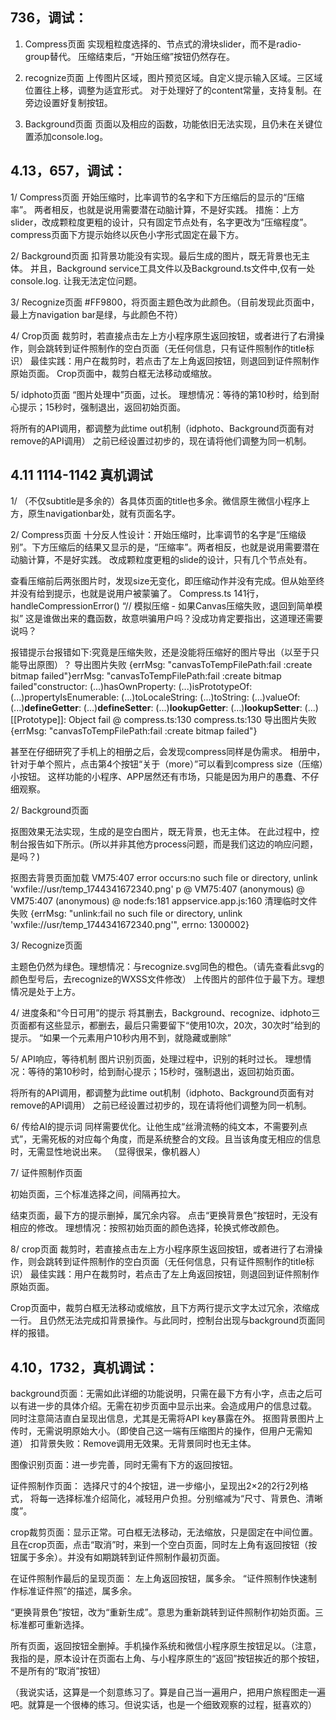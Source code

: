 






## 736，调试：
1. Compress页面
实现粗粒度选择的、节点式的滑块slider，而不是radio-group替代。
压缩结束后，“开始压缩”按钮仍然存在。

2. recognize页面
上传图片区域，图片预览区域。自定义提示输入区域。三区域位置往上移，调整为适宜形式。
对于处理好了的content常量，支持复制。在旁边设置好复制按钮。

3. Background页面
页面以及相应的函数，功能依旧无法实现，且仍未在关键位置添加console.log。



## 4.13，657，调试：

1/ Compress页面
开始压缩时，比率调节的名字和下方压缩后的显示的“压缩率”。
两者相反，也就是说用需要潜在动脑计算，不是好实践。
措施：上方slider，改成颗粒度更粗的设计，只有固定节点处有，名字更改为“压缩程度”。
compress页面下方提示始终以灰色小字形式固定在最下方。

2/ Background页面
扣背景功能没有实现。最后生成的图片，既无背景也无主体。
并且，Background service工具文件以及Background.ts文件中,仅有一处console.log.
让我无法定位问题。

3/ Recognize页面
#FF9800，将页面主题色改为此颜色。（目前发现此页面中，最上方navigation bar是绿，与此颜色不符）

4/ Crop页面
裁剪时，若直接点击左上方小程序原生返回按钮，或者进行了右滑操作，则会跳转到证件照制作的空白页面（无任何信息，只有证件照制作的title标识）
最佳实践：用户在裁剪时，若点击了左上角返回按钮，则退回到证件照制作原始页面。
Crop页面中，裁剪白框无法移动或缩放。

5/ idphoto页面
“图片处理中”页面，过长。
理想情况：等待的第10秒时，给到耐心提示；15秒时，强制退出，返回初始页面。

将所有的API调用，都调整为此time out机制（idphoto、Background页面有对remove的API调用）
之前已经设置过初步的，现在请将他们调整为同一机制。



## 4.11  1114-1142  真机调试

1/ （不仅subtitle是多余的）各具体页面的title也多余。微信原生微信小程序上方，原生navigationbar处，就有页面名字。


2/ Compress页面
十分反人性设计：开始压缩时，比率调节的名字是“压缩级别”。下方压缩后的结果又显示的是，“压缩率”。两者相反，也就是说用需要潜在动脑计算，不是好实践。
改成颗粒度更粗的slide的设计，只有几个节点处有。

查看压缩前后两张图片时，发现size无变化，即压缩动作并没有完成。但从始至终并没有给到提示，也就是说用户被蒙骗了。
Compress.ts 141行，handleCompressionError() “// 模拟压缩 - 如果Canvas压缩失败，退回到简单模拟”
这是谁做出来的蠢函数，故意哄骗用户吗？没成功肯定要指出，这道理还需要说吗？

报错提示台报错如下:究竟是压缩失败，还是没能将压缩好的图片导出（以至于只能导出原图）？
导出图片失败 {errMsg: "canvasToTempFilePath:fail :create bitmap failed"}errMsg: "canvasToTempFilePath:fail :create bitmap failed"constructor: (...)hasOwnProperty: (...)isPrototypeOf: (...)propertyIsEnumerable: (...)toLocaleString: (...)toString: (...)valueOf: (...)__defineGetter__: (...)__defineSetter__: (...)__lookupGetter__: (...)__lookupSetter__: (...)[[Prototype]]: Object
fail @ compress.ts:130
compress.ts:130 导出图片失败 {errMsg: "canvasToTempFilePath:fail :create bitmap failed"}

甚至在仔细研究了手机上的相册之后，会发现compress同样是伪需求。
相册中，针对于单个照片，点击第4个按钮“关于（more）”可以看到compress size（压缩）小按钮。
这样功能的小程序、APP居然还有市场，只能是因为用户的愚蠢、不仔细观察。

2/ Background页面

抠图效果无法实现，生成的是空白图片，既无背景，也无主体。
在此过程中，控制台报告如下所示。(所以并非其他方process问题，而是我们这边的响应问题，是吗？)

抠图去背景页面加载
VM75:407 error occurs:no such file or directory, unlink 'wxfile://usr/temp_1744341672340.png' p @ VM75:407
(anonymous) @ VM75:407
(anonymous) @ node:fs:181
appservice.app.js:160 清理临时文件失败 {errMsg: "unlink:fail no such file or directory, unlink 'wxfile://usr/temp_1744341672340.png'", errno: 1300002}


3/ Recognize页面

主题色仍然为绿色。理想情况：与recognize.svg同色的橙色。（请先查看此svg的颜色型号后，去recognize的WXSS文件修改）
上传图片的部件位于最下方。理想情况是处于上方。



4/ 进度条和“今日可用”的提示
将其删去，Background、recognize、idphoto三页面都有这些显示，都删去，最后只需要留下“使用10次，20次，30次时”给到的提示。
“如果一个元素用户10秒内用不到，就隐藏或删除”


5/ API响应，等待机制
图片识别页面，处理过程中，识别的耗时过长。
理想情况：等待的第10秒时，给到耐心提示；15秒时，强制退出，返回初始页面。

将所有的API调用，都调整为此time out机制（idphoto、Background页面有对remove的API调用）
之前已经设置过初步的，现在请将他们调整为同一机制。

6/ 传给AI的提示词
同样需要优化。让他生成“丝滑流畅的纯文本，不需要列点式”，无需死板的对应每个角度，而是系统整合的文段。且当该角度无相应的信息时，无需显性地说出来。
（显得很呆，像机器人）


7/ 证件照制作页面

初始页面，三个标准选择之间，间隔再拉大。

结束页面，最下方的提示删掉，属冗余内容。
点击“更换背景色”按钮时，无没有相应的修改。
理想情况：按照初始页面的颜色选择，轮换式修改颜色。

8/ crop页面
裁剪时，若直接点击左上方小程序原生返回按钮，或者进行了右滑操作，则会跳转到证件照制作的空白页面（无任何信息，只有证件照制作的title标识）
最佳实践：用户在裁剪时，若点击了左上角返回按钮，则退回到证件照制作原始页面。

Crop页面中，裁剪白框无法移动或缩放，且下方两行提示文字太过冗余，浓缩成一行。
且仍然无法完成扣背景操作。与此同时，控制台出现与background页面同样的报错。





## 4.10，1732，真机调试：

background页面：无需如此详细的功能说明，只需在最下方有小字，点击之后可以有进一步的具体介绍。无需在初步页面中显示出来。会造成用户的信息过载。
同时注意简洁直白呈现出信息，尤其是无需将API key暴露在外。
抠图背景图片上传时，无需说明原始大小。（即使自己这一端有压缩图片的操作，但用户无需知道）
扣背景失败：Remove调用无效果。无背景同时也无主体。


图像识别页面：进一步完善，同时无需有下方的返回按钮。

证件照制作页面：
选择尺寸的4个按钮，进一步缩小，呈现出2×2的2行2列格式，
将每一选择标准介绍简化，减轻用户负担。分别缩减为“尺寸、背景色、清晰度”。

crop裁剪页面：显示正常。可白框无法移动，无法缩放，只是固定在中间位置。
且在crop页面，点击“取消”时，来到一个空白页面，同时左上角有返回按钮（按钮属于多余）。并没有如期跳转到证件照制作最初页面。

在证件照制作最后的呈现页面：
左上角返回按钮，属多余。
“证件照制作快速制作标准证件照”的描述，属多余。

“更换背景色”按钮，改为“重新生成”。意思为重新跳转到证件照制作初始页面。三标准都可重新选择。

所有页面，返回按钮全删掉。手机操作系统和微信小程序原生按钮足以。（注意，我指的是，原本设计在页面右上角、与小程序原生的“返回”按钮挨近的那个按钮，不是所有的“取消”按钮）

（我说实话，这算是一个刻意练习了。算是自己当一遍用户，把用户旅程图走一遍吧。就算是一个很棒的练习。但说实话，也是一个细致观察的过程，挺喜欢的）

